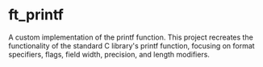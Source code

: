 # ft_printf
A custom implementation of the printf function. This project recreates the functionality of the standard C library's printf function, focusing on format specifiers, flags, field width, precision, and length modifiers.
